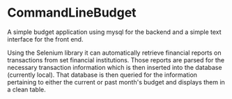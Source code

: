 # CommandLineBudget
A simple budget application using mysql for the backend and a simple text interface for the front end. 

Using the Selenium library it can automatically retrieve financial reports on transactions from set financial institutions. Those reports are parsed for the necessary transaction information which is then inserted into the database (currently local). That database is then queried for the information pertaining to either the current or past month's budget and displays them in a clean table.
